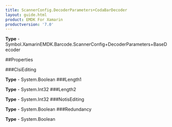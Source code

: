 ```yaml
---
title: ScannerConfig.DecoderParameters+CodaBarDecoder
layout: guide.html
product: EMDK For Xamarin 
productversion: '7.0' 
---
```


    

**Type** - Symbol.XamarinEMDK.Barcode.ScannerConfig+DecoderParameters+BaseDecoder

##Properties

###ClsiEditing

        

**Type** - System.Boolean
###Length1

        

**Type** - System.Int32
###Length2

        

**Type** - System.Int32
###NotisEditing

        

**Type** - System.Boolean
###Redundancy

        

**Type** - System.Boolean
